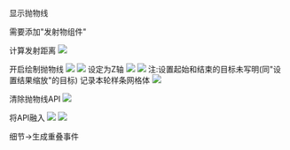 显示抛物线

需要添加"发射物组件"

计算发射距离
![](../../assets/2023-04-26-16-50-24.png)

开启绘制抛物线
![](../../assets/2023-04-26-16-54-46.png)
![](../../assets/2023-04-26-17-00-56.png)
设定为Z轴
![](../../assets/2023-04-26-16-59-46.png)
![](../../assets/2023-04-26-17-05-25.png)
注:设置起始和结束的目标未写明(同"设置结果缩放"的目标)
记录本轮样条网格体
![](../../assets/2023-04-26-17-07-58.png)

清除抛物线API
![](../../assets/2023-04-26-17-10-32.png)

将API融入
![](../../assets/2023-04-26-17-11-00.png)
![](../../assets/2023-04-26-17-11-25.png)

细节->生成重叠事件